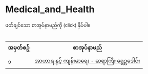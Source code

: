 # Medical_and_Health
<!DOCTYPE html>
<html>
<head>
</head>
<body>
ဖတ်ချင်သော စာအုပ်နာမည်ကို (click) နှိပ်ပါ။
<br/>
<table>
<tr><th>အမှတ်စဥ်</th><th>စာအုပ်နာမည်</th></tr>
  
<tr><td>၁</td><td><a target="_blank" href="https://github.com/MayGroupMyanmar/Medical_and_Health/blob/main/%E1%80%A1%E1%80%AC%E1%80%9F%E1%80%AC%E1%80%9B%20%E1%80%94%E1%80%BE%E1%80%84%E1%80%BA%E1%80%B7%20%E1%80%80%E1%80%BB%E1%80%94%E1%80%BA%E1%80%B8%E1%80%99%E1%80%AC%E1%80%9B%E1%80%B1%E1%80%B8%20-%20%E1%80%86%E1%80%9B%E1%80%AC%E1%80%80%E1%80%BC%E1%80%AE%E1%80%B8%20%E1%80%9B%E1%80%BD%E1%80%BE%E1%80%B1%E1%80%A5%E1%80%92%E1%80%B1%E1%80%AB%E1%80%84%E1%80%BA%E1%80%B8.pdf">အာဟာရ နှင့် ကျန်းမာရေး - ဆရာကြီး ရွှေဥဒေါင်း</a></td></tr>
  
<br/>

</table>
</body>
</html>
